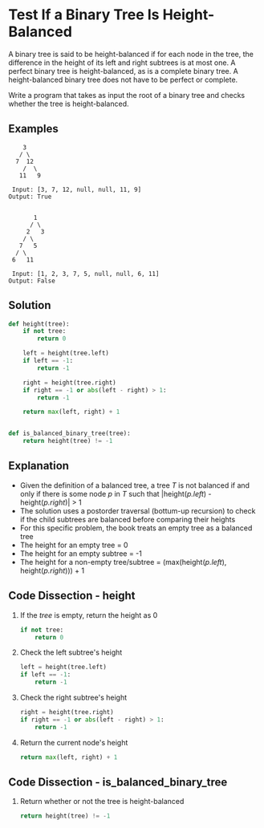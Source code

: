 # Test If a Binary Tree Is Height-Balanced
A binary tree is said to be height-balanced if for each node in the tree, the difference in the height of its left and right subtrees is at most one. A perfect binary tree is height-balanced, as is a complete binary tree. A height-balanced binary tree does not have to be perfect or complete.

Write a program that takes as input the root of a binary tree and checks whether the tree is height-balanced.

## Examples
```
    3
   / \
  7  12
    /  \
   11   9

 Input: [3, 7, 12, null, null, 11, 9]
Output: True


       1
      / \
     2   3
    / \
   7   5
  / \
 6   11

 Input: [1, 2, 3, 7, 5, null, null, 6, 11]
Output: False
```

## Solution
```python
def height(tree):
    if not tree:
        return 0

    left = height(tree.left)
    if left == -1:
        return -1

    right = height(tree.right)
    if right == -1 or abs(left - right) > 1:
        return -1

    return max(left, right) + 1


def is_balanced_binary_tree(tree):
    return height(tree) != -1
```

## Explanation
* Given the definition of a balanced tree, a tree _T_ is not balanced if and only if there is some node _p_ in _T_ such that |height(_p.left_) - height(_p.right_)| > 1
* The solution uses a postorder traversal (bottum-up recursion) to check if the child subtrees are balanced before comparing their heights
* For this specific problem, the book treats an empty tree as a balanced tree
* The height for an empty tree = 0
* The height for an empty subtree = -1
* The height for a non-empty tree/subtree = (max(height(_p.left_), height(_p.right_))) + 1

## Code Dissection - height
1. If the _tree_ is empty, return the height as 0
    ```python
    if not tree:
        return 0
    ```
2. Check the left subtree's height
    ```python
    left = height(tree.left)
    if left == -1:
        return -1
    ```
3. Check the right subtree's height
    ```python
    right = height(tree.right)
    if right == -1 or abs(left - right) > 1:
        return -1
    ```
4. Return the current node's height
    ```python
    return max(left, right) + 1
    ```

## Code Dissection - is_balanced_binary_tree
1. Return whether or not the tree is height-balanced
    ```python
    return height(tree) != -1
    ```